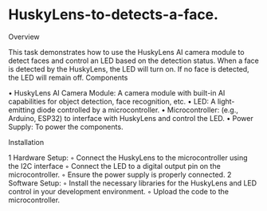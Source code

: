 # HuskyLens-to-detects-a-face.

Overview

This task demonstrates how to use the HuskyLens AI camera module to detect faces and control an LED based on the detection status. When a face is detected by the HuskyLens, the LED will turn on. If no face is detected, the LED will remain off.
Components

 • HuskyLens AI Camera Module: A camera module with built-in AI capabilities for object detection, face recognition, etc.
 • LED: A light-emitting diode controlled by a microcontroller.
 • Microcontroller: (e.g., Arduino, ESP32) to interface with HuskyLens and control the LED.
 • Power Supply: To power the components.

Installation

 1 Hardware Setup:
 ◦ Connect the HuskyLens to the microcontroller using the I2C interface
 ◦ Connect the LED to a digital output pin on the microcontroller.
 ◦ Ensure the power supply is properly connected.
 2 Software Setup:
 ◦ Install the necessary libraries for the HuskyLens and LED control in your development environment.
 ◦ Upload the code to the microcontroller.
